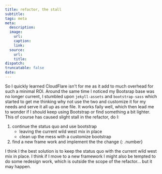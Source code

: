 ```yaml
---
title: refactor, the stall
subtitle:
tags: meta
meta:
  description:
  image:
    url:
    caption:
    link:
  source:
    url:
    title:
dispatch:
truncatable: false
date:
---
```


So I quickly learned CloudFlare isn't for me as it add to much overhead for such a minimal ROI. Around the same time I noticed my Bootsrap base was no longer current, I stumbled upon `jekyll-assets` and `bootstrap-sass` which started to get me thinking why not use the two and customize it for my needs and serve it all up as one file. It works faily well, which then lead me to wonder if I should keep using Bootstrap or find something a bit lighter. This of course has caused slight stall in the refactor, do I:

 1. continue the status quo and use bootstrap
    * leaving the current wild west mix in place
    * clean up the mess with a customize bootstrap
 2. find a new frame work and implement the the change
 {: .number}

 I think I the best solution is to keep the status quo with the current wild west mix in place. I think if I move to a new framework I might also be tempted to do some redesign work, which is outside the scope of the refactor... but it may happen.
